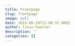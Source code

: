 ```yaml
---
title: Frontpage
slug: frontpage
image: null
date: 2015-06-28T21:08:57.000Z
author: linus-huesler
description: ''
categories: []
---
```


